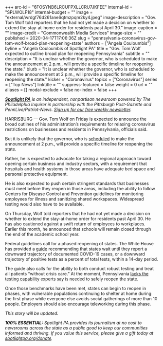 +++
arc-id = "6FOSYNB6LRCUFPXLLCRU7JKFEE"
internal-id = "SPLWOLF18"
internal-budget = ""
image = "external/wrdgf76d261ane6qtmzpqm2ky4.jpeg"
image-description = "Gov. Tom Wolf told reporters that he had not yet made a decision on whether to extend the stay-at-home order for residents past April 30."
image-caption = ""
image-credit = "Commonwealth Media Services"
image-size = ""
published = 2020-04-17T17:06:36Z
slug = "pennsylvania-coronavirus-gov-tom-wolf-broad-plan-reopening-state"
authors = ["Angela Couloumbis"]
byline = "Angela Couloumbis of Spotlight PA"
title = "Gov. Tom Wolf expected to outline broad plan for reopening Pennsylvania"
subtitle = ""
description = "It is unclear whether the governor, who is scheduled to make the announcement at 2 p.m., will provide a specific timeline for reopening the state."
blurb = "It is unclear whether the governor, who is scheduled to make the announcement at 2 p.m., will provide a specific timeline for reopening the state."
kicker = "Coronavirus"
topics = ["Coronavirus"]
series = ["Top News"]
linktitle = ""
suppress-featured = false
weight = 0
url = ""
aliases = []
modal-exclude = false
no-index = false
+++

<a href="https://www.spotlightpa.org/"><i><b>Spotlight PA</b></i></a><i> is an independent, nonpartisan newsroom powered by The Philadelphia Inquirer in partnership with the Pittsburgh Post-Gazette and PennLive/Patriot-News. </i><a href="https://www.spotlightpa.org/newsletters"><i>Sign up for our free weekly newsletter</i></a><i>.</i>

HARRISBURG — Gov. Tom Wolf on Friday is expected to announce the broad outlines of his administration’s requirements for relaxing coronavirus restrictions on businesses and residents in Pennsylvania, officials said.

But it is unlikely that the governor, who is <a href="https://www.governor.pa.gov/live/" target=_blank>scheduled</a> to make the announcement at 2 p.m., will provide a specific timeline for reopening the state.

Rather, he is expected to advocate for taking a regional approach toward opening certain business and industry sectors, with a requirement that hospitals and health systems in those areas have adequate bed space and personal protective equipment.

He is also expected to push certain stringent standards that businesses must meet before they reopen in those areas, including the ability to follow Centers for Disease Control and Prevention guidelines for monitoring employees for illness and sanitizing shared workspaces. Widespread testing would also have to be available.

On Thursday, Wolf told reporters that he had not yet made a decision on whether to extend the stay-at-home order for residents past April 30. He has also cautioned against a swift return of employees to workplaces. Earlier this month, he announced that schools will remain closed through the end of the academic school year.

<script src="https://www.spotlightpa.org/embed.js" async></script><div data-spl-embed-version="1" data-spl-src="https://www.spotlightpa.org/embeds/donate/"></div>

Federal guidelines call for a phased reopening of states. The White House has provided a <a href="https://www.whitehouse.gov/openingamerica/" target=_blank>guide</a> recommending that states wait until they report a downward trajectory of documented COVID-19 cases, or a downward trajectory of positive tests as a percent of total tests, within a 14-day period.

The guide also calls for the ability to both conduct robust testing and treat all patients “without crisis care.” At the moment, Pennsylvania <a href="https://www.spotlightpa.org/news/2020/04/pennsylvania-coronavirus-testing-antibodies-undetected-availability/" target="_blank">lacks the testing capability</a> experts say is needed to safely reopen the state.

Once those benchmarks have been met, states can begin to reopen in phases, with vulnerable populations continuing to shelter at home during the first phase while everyone else avoids social gatherings of more than 10 people. Employers should also encourage teleworking during this phase.

<i>This story will be updated.</i>

<i><b>100% ESSENTIAL:</b></i><i> Spotlight PA provides its journalism at no cost to newsrooms across the state as a public good to keep our communities informed and thriving. If you value this service, please give a gift today at </i><a href="https://www.spotlightpa.org/donate"><i>spotlightpa.org/donate</i></a><i>.</i>

<script src="https://www.spotlightpa.org/embed.js" async></script><div data-spl-embed-version="1" data-spl-src="https://www.spotlightpa.org/embeds/tips/?tip_text=Do%20you%20have%20a%20tip%20about%20%3Cb%3Ehow%20Pa.'s%20government%20is%20responding%20to%20the%20coronavirus%3C%2Fb%3E%3F%20Tell%20us."></div>

